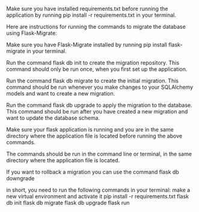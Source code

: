
Make sure you have installed requirements.txt before running the application by running pip install -r requirements.txt in your terminal.

Here are instructions for running the commands to migrate the database using Flask-Migrate:

Make sure you have Flask-Migrate installed by running pip install flask-migrate in your terminal.

Run the command flask db init to create the migration repository. This command should only be run once, when you first set up the application.

Run the command flask db migrate to create the initial migration. This command should be run whenever you make changes to your SQLAlchemy models and want to create a new migration.

Run the command flask db upgrade to apply the migration to the database. This command should be run after you have created a new migration and want to update the database schema.

Make sure your flask application is running and you are in the same directory where the application file is located before running the above commands.

The commands should be run in the command line or terminal, in the same directory where the application file is located.

If you want to rollback a migration you can use the command flask db downgrade



in short, you need to run the following commands in your terminal:
make a new virtual environment and activate it
pip install -r requirements.txt
flask db init
flask db migrate
flask db upgrade
flask run

